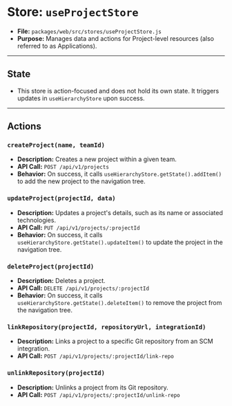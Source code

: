 # Store: `useProjectStore`

*   **File:** `packages/web/src/stores/useProjectStore.js`
*   **Purpose:** Manages data and actions for Project-level resources (also referred to as Applications).

---

## State

*   This store is action-focused and does not hold its own state. It triggers updates in `useHierarchyStore` upon success.

---

## Actions

### `createProject(name, teamId)`
*   **Description:** Creates a new project within a given team.
*   **API Call:** `POST /api/v1/projects`
*   **Behavior:** On success, it calls `useHierarchyStore.getState().addItem()` to add the new project to the navigation tree.

### `updateProject(projectId, data)`
*   **Description:** Updates a project's details, such as its name or associated technologies.
*   **API Call:** `PUT /api/v1/projects/:projectId`
*   **Behavior:** On success, it calls `useHierarchyStore.getState().updateItem()` to update the project in the navigation tree.

### `deleteProject(projectId)`
*   **Description:** Deletes a project.
*   **API Call:** `DELETE /api/v1/projects/:projectId`
*   **Behavior:** On success, it calls `useHierarchyStore.getState().deleteItem()` to remove the project from the navigation tree.

### `linkRepository(projectId, repositoryUrl, integrationId)`
*   **Description:** Links a project to a specific Git repository from an SCM integration.
*   **API Call:** `POST /api/v1/projects/:projectId/link-repo`

### `unlinkRepository(projectId)`
*   **Description:** Unlinks a project from its Git repository.
*   **API Call:** `POST /api/v1/projects/:projectId/unlink-repo` 